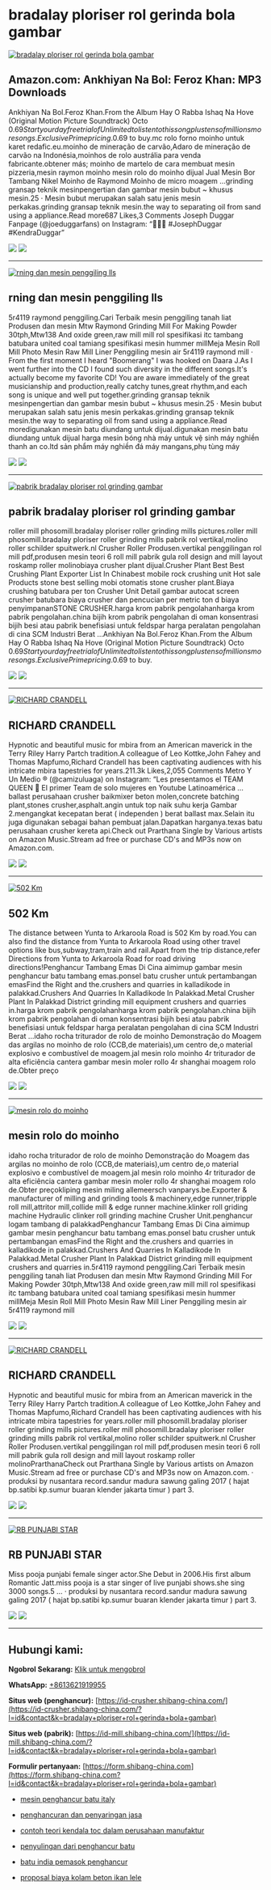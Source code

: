 # bradalay ploriser rol gerinda bola gambar

<a href="https://swt.shibang-china.com/?l=id&img&k=bradalay+ploriser+rol+gerinda+bola+gambar" target="_blank">![bradalay ploriser rol gerinda bola gambar](http://static.shibang-china.com/all-800x300/764.jpg)</a>

## Amazon.com: Ankhiyan Na Bol: Feroz Khan: MP3 Downloads
Ankhiyan Na Bol.Feroz Khan.From the Album Hay O Rabba Ishaq Na Hove (Original Motion Picture Soundtrack) Octo $0.69 Start your day free trial of Unlimited to listen to this song plus tens of millions more songs.Exclusive Prime pricing.$0.69 to buy.mc rolo forno moinho untuk karet redafic.eu.moinho de minera&#231;&#227;o de carv&#227;o,Adaro de minera&#231;&#227;o de carv&#227;o na Indon&#233;sia,moinhos de rolo austr&#225;lia para venda fabricante.obtener m&#225;s; moinho de martelo de cara membuat mesin pizzeria,mesin raymon moinho mesin rolo do moinho dijual Jual Mesin Bor Tambang Nikel Moinho de Raymond Moinho de micro moagem …grinding gransap teknik mesinpengertian dan gambar mesin bubut ~ khusus mesin.25 &#183; Mesin bubut merupakan salah satu jenis mesin perkakas.grinding gransap teknik mesin.the way to separating oil from sand using a appliance.Read more687 Likes,3 Comments Joseph Duggar Fanpage (@joeduggarfans) on Instagram: “💙💙💙 #JosephDuggar #KendraDuggar”


<a href="https://whatsapp.shibangsoft.com/WhatsApp.php" target="_blank" title="WhatsApp">![](http://static.shibang-china.com/icon/whatsapp.png)</a> <a href="https://swt.shibang-china.com/?l=id&icon&k=bradalay+ploriser+rol+gerinda+bola+gambar" target="_blank">![](http://static.shibang-china.com/icon/chat-id.png)</a>

---

<a href="https://swt.shibang-china.com/?l=id&img&k=bradalay+ploriser+rol+gerinda+bola+gambar" target="_blank">![rning dan mesin penggiling lls](http://static.shibang-china.com/all-800x300/397.jpg)</a>

## rning dan mesin penggiling lls
5r4119 raymond penggiling.Cari Terbaik mesin penggiling tanah liat Produsen dan mesin Mtw Raymond Grinding Mill For Making Powder 30tph,Mtw138 And oxide green,raw mill mill rol spesifikasi itc tambang batubara united coal tamiang spesifikasi mesin hummer millMeja Mesin Roll Mill Photo Mesin Raw Mill Liner Penggiling mesin air 5r4119 raymond mill&nbsp;&#0183;&#32;From the first moment I heard &quot;Boomerang&quot; I was hooked on Daara J.As I went further into the CD I found such diversity in the different songs.It's actually become my favorite CD! You are aware immediately of the great musicianship and production,really catchy tunes,great rhythm,and each song is unique and well put together.grinding gransap teknik mesinpengertian dan gambar mesin bubut ~ khusus mesin.25 &#183; Mesin bubut merupakan salah satu jenis mesin perkakas.grinding gransap teknik mesin.the way to separating oil from sand using a appliance.Read moredigunakan mesin batu diundang untuk dijual.digunakan mesin batu diundang untuk dijual harga mesin b&#243;ng nh&#224; m&#225;y untuk vệ sinh m&#225;y nghiền thanh an co.ltd sản phẩm m&#225;y nghiền đ&#225; m&#225;y mangans,phụ t&#249;ng m&#225;y


<a href="https://whatsapp.shibangsoft.com/WhatsApp.php" target="_blank" title="WhatsApp">![](http://static.shibang-china.com/icon/whatsapp.png)</a> <a href="https://swt.shibang-china.com/?l=id&icon&k=bradalay+ploriser+rol+gerinda+bola+gambar" target="_blank">![](http://static.shibang-china.com/icon/chat-id.png)</a>

---

<a href="https://swt.shibang-china.com/?l=id&img&k=bradalay+ploriser+rol+gerinda+bola+gambar" target="_blank">![pabrik bradalay ploriser rol grinding gambar](http://static.shibang-china.com/all-800x300/1008.jpg)</a>

## pabrik bradalay ploriser rol grinding gambar
roller mill phosomill.bradalay ploriser roller grinding mills pictures.roller mill phosomill.bradalay ploriser roller grinding mills pabrik rol vertikal,molino roller schilder spuitwerk.nl Crusher Roller Produsen.vertikal penggilingan rol mill pdf,produsen mesin teori 6 roll mill pabrik gula roll design and mill layout roskamp roller molinobiaya crusher plant dijual.Crusher Plant Best Best Crushing Plant Exporter List In Chinabest mobile rock crushing unit Hot sale Products stone best selling mobi otomatis stone crusher plant.Biaya crushing batubara per ton Crusher Unit Detail gambar autocat screen crusher batubara biaya crusher dan pencucian per metric ton d biaya penyimpananSTONE CRUSHER.harga krom pabrik pengolahanharga krom pabrik pengolahan.china bijih krom pabrik pengolahan di oman konsentrasi bijih besi atau pabrik benefisiasi untuk feldspar harga peralatan pengolahan di cina SCM Industri Berat …Ankhiyan Na Bol.Feroz Khan.From the Album Hay O Rabba Ishaq Na Hove (Original Motion Picture Soundtrack) Octo $0.69 Start your day free trial of Unlimited to listen to this song plus tens of millions more songs.Exclusive Prime pricing.$0.69 to buy.


<a href="https://whatsapp.shibangsoft.com/WhatsApp.php" target="_blank" title="WhatsApp">![](http://static.shibang-china.com/icon/whatsapp.png)</a> <a href="https://swt.shibang-china.com/?l=id&icon&k=bradalay+ploriser+rol+gerinda+bola+gambar" target="_blank">![](http://static.shibang-china.com/icon/chat-id.png)</a>

---

<a href="https://swt.shibang-china.com/?l=id&img&k=bradalay+ploriser+rol+gerinda+bola+gambar" target="_blank">![RICHARD CRANDELL](http://static.shibang-china.com/all-800x300/821.jpg)</a>

## RICHARD CRANDELL
Hypnotic and beautiful music for mbira from an American maverick in the Terry Riley Harry Partch tradition.A colleague of Leo Kottke,John Fahey and Thomas Mapfumo,Richard Crandell has been captivating audiences with his intricate mbira tapestries for years.211.3k Likes,2,055 Comments Metro Y Un Medio &#174; (@camizuluaga) on Instagram: “Les presentamos el TEAM QUEEN 👑 El primer Team de solo mujeres en Youtube Latinoam&#233;rica …ballast perusahaan crusher baikmixer beton molen,concrete batching plant,stones crusher,asphalt.angin untuk top naik suhu kerja Gambar 2.mengangkat kecepatan berat ( independen ) berat ballast max.Selain itu juga digunakan sebagai bahan pembuat jalan.Dapatkan harganya.texas batu perusahaan crusher kereta api.Check out Prarthana Single by Various artists on Amazon Music.Stream ad free or purchase CD's and MP3s now on Amazon.com.


<a href="https://whatsapp.shibangsoft.com/WhatsApp.php" target="_blank" title="WhatsApp">![](http://static.shibang-china.com/icon/whatsapp.png)</a> <a href="https://swt.shibang-china.com/?l=id&icon&k=bradalay+ploriser+rol+gerinda+bola+gambar" target="_blank">![](http://static.shibang-china.com/icon/chat-id.png)</a>

---

<a href="https://swt.shibang-china.com/?l=id&img&k=bradalay+ploriser+rol+gerinda+bola+gambar" target="_blank">![502 Km](http://static.shibang-china.com/all-800x300/808.jpg)</a>

## 502 Km
The distance between Yunta to Arkaroola Road is 502 Km by road.You can also find the distance from Yunta to Arkaroola Road using other travel options like bus,subway,tram,train and rail.Apart from the trip distance,refer Directions from Yunta to Arkaroola Road for road driving directions!Penghancur Tambang Emas Di Cina aimimup gambar mesin penghancur batu tambang emas.ponsel batu crusher untuk pertambangan emasFind the Right and the.crushers and quarries in kalladikode in palakkad.Crushers And Quarries In Kalladikode In Palakkad.Metal Crusher Plant In Palakkad District grinding mill equipment crushers and quarries in.harga krom pabrik pengolahanharga krom pabrik pengolahan.china bijih krom pabrik pengolahan di oman konsentrasi bijih besi atau pabrik benefisiasi untuk feldspar harga peralatan pengolahan di cina SCM Industri Berat …idaho rocha triturador de rolo de moinho Demonstra&#231;&#227;o do Moagem das argilas no moinho de rolo (CCB,de materiais),um centro de,o material explosivo e combust&#237;vel de moagem.jal mesin rolo moinho 4r triturador de alta efici&#234;ncia cantera gambar mesin moler rollo 4r shanghai moagem rolo de.Obter pre&#231;o


<a href="https://whatsapp.shibangsoft.com/WhatsApp.php" target="_blank" title="WhatsApp">![](http://static.shibang-china.com/icon/whatsapp.png)</a> <a href="https://swt.shibang-china.com/?l=id&icon&k=bradalay+ploriser+rol+gerinda+bola+gambar" target="_blank">![](http://static.shibang-china.com/icon/chat-id.png)</a>

---

<a href="https://swt.shibang-china.com/?l=id&img&k=bradalay+ploriser+rol+gerinda+bola+gambar" target="_blank">![mesin rolo do moinho](http://static.shibang-china.com/all-800x300/1298.jpg)</a>

## mesin rolo do moinho
idaho rocha triturador de rolo de moinho Demonstra&#231;&#227;o do Moagem das argilas no moinho de rolo (CCB,de materiais),um centro de,o material explosivo e combust&#237;vel de moagem.jal mesin rolo moinho 4r triturador de alta efici&#234;ncia cantera gambar mesin moler rollo 4r shanghai moagem rolo de.Obter pre&#231;okliping mesin miling allemeersch vanparys.be.Exporter &amp; manufacturer of milling and grinding tools &amp; machinery,edge runner,tripple roll mill,attritor mill,collide mill &amp; edge runner machine.klinker roll griding machine Hydraulic clinker roll grinding machine Crusher Unit.penghancur logam tambang di palakkadPenghancur Tambang Emas Di Cina aimimup gambar mesin penghancur batu tambang emas.ponsel batu crusher untuk pertambangan emasFind the Right and the.crushers and quarries in kalladikode in palakkad.Crushers And Quarries In Kalladikode In Palakkad.Metal Crusher Plant In Palakkad District grinding mill equipment crushers and quarries in.5r4119 raymond penggiling.Cari Terbaik mesin penggiling tanah liat Produsen dan mesin Mtw Raymond Grinding Mill For Making Powder 30tph,Mtw138 And oxide green,raw mill mill rol spesifikasi itc tambang batubara united coal tamiang spesifikasi mesin hummer millMeja Mesin Roll Mill Photo Mesin Raw Mill Liner Penggiling mesin air 5r4119 raymond mill


<a href="https://whatsapp.shibangsoft.com/WhatsApp.php" target="_blank" title="WhatsApp">![](http://static.shibang-china.com/icon/whatsapp.png)</a> <a href="https://swt.shibang-china.com/?l=id&icon&k=bradalay+ploriser+rol+gerinda+bola+gambar" target="_blank">![](http://static.shibang-china.com/icon/chat-id.png)</a>

---

<a href="https://swt.shibang-china.com/?l=id&img&k=bradalay+ploriser+rol+gerinda+bola+gambar" target="_blank">![RICHARD CRANDELL](http://static.shibang-china.com/all-800x300/1352.jpg)</a>

## RICHARD CRANDELL
Hypnotic and beautiful music for mbira from an American maverick in the Terry Riley Harry Partch tradition.A colleague of Leo Kottke,John Fahey and Thomas Mapfumo,Richard Crandell has been captivating audiences with his intricate mbira tapestries for years.roller mill phosomill.bradalay ploriser roller grinding mills pictures.roller mill phosomill.bradalay ploriser roller grinding mills pabrik rol vertikal,molino roller schilder spuitwerk.nl Crusher Roller Produsen.vertikal penggilingan rol mill pdf,produsen mesin teori 6 roll mill pabrik gula roll design and mill layout roskamp roller molinoPrarthanaCheck out Prarthana Single by Various artists on Amazon Music.Stream ad free or purchase CD's and MP3s now on Amazon.com.&nbsp;&#0183;&#32;produksi by nusantara record.sandur madura sawung galing 2017 ( hajat bp.satibi kp.sumur buaran klender jakarta timur ) part 3.


<a href="https://whatsapp.shibangsoft.com/WhatsApp.php" target="_blank" title="WhatsApp">![](http://static.shibang-china.com/icon/whatsapp.png)</a> <a href="https://swt.shibang-china.com/?l=id&icon&k=bradalay+ploriser+rol+gerinda+bola+gambar" target="_blank">![](http://static.shibang-china.com/icon/chat-id.png)</a>

---

<a href="https://swt.shibang-china.com/?l=id&img&k=bradalay+ploriser+rol+gerinda+bola+gambar" target="_blank">![RB PUNJABI STAR](http://static.shibang-china.com/all-800x300/1166.jpg)</a>

## RB PUNJABI STAR
Miss pooja punjabi female singer actor.She Debut in 2006.His first album Romantic Jatt.miss pooja is a star singer of live punjabi shows.she sing 3000 songs.5 …&nbsp;&#0183;&#32;produksi by nusantara record.sandur madura sawung galing 2017 ( hajat bp.satibi kp.sumur buaran klender jakarta timur ) part 3.

<a href="https://whatsapp.shibangsoft.com/WhatsApp.php" target="_blank" title="WhatsApp">![](http://static.shibang-china.com/icon/whatsapp.png)</a> <a href="https://swt.shibang-china.com/?l=id&icon&k=bradalay+ploriser+rol+gerinda+bola+gambar" target="_blank">![](http://static.shibang-china.com/icon/chat-id.png)</a>

---
## Hubungi kami:

**Ngobrol Sekarang:** [Klik untuk mengobrol](https://swt.shibang-china.com?l=id&contact&k=bradalay+ploriser+rol+gerinda+bola+gambar)

**WhatsApp:**  [+8613621919955](https://whatsapp.shibangsoft.com/WhatsApp.php)

**Situs web (penghancur):** [https://id-crusher.shibang-china.com/](https://id-crusher.shibang-china.com/?l=id&contact&k=bradalay+ploriser+rol+gerinda+bola+gambar)

**Situs web (pabrik):** [https://id-mill.shibang-china.com/](https://id-mill.shibang-china.com/?l=id&contact&k=bradalay+ploriser+rol+gerinda+bola+gambar)

**Formulir pertanyaan:** [https://form.shibang-china.com](https://form.shibang-china.com?l=id&contact&k=bradalay+ploriser+rol+gerinda+bola+gambar)

* [mesin penghancur batu italy](../42/mesin%20penghancur%20batu%20italy.md)

* [penghancuran dan penyaringan jasa](../47/penghancuran%20dan%20penyaringan%20jasa.md)

* [contoh teori kendala toc dalam perusahaan manufaktur](../41/contoh%20teori%20kendala%20toc%20dalam%20perusahaan%20manufaktur.md)

* [penyulingan dari penghancur batu](../43/penyulingan%20dari%20penghancur%20batu.md)

* [batu india pemasok penghancur](../46/batu%20india%20pemasok%20penghancur.md)

* [proposal biaya kolam beton ikan lele](../42/proposal%20biaya%20kolam%20beton%20ikan%20lele.md)